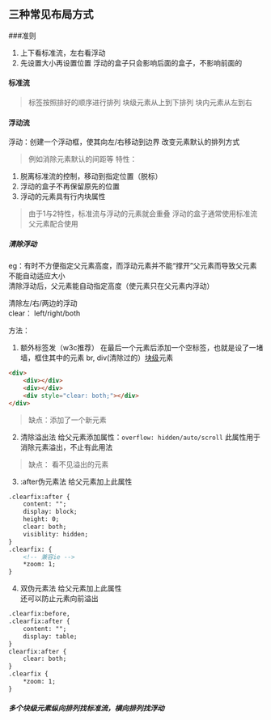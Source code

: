 ## 三种常见布局方式

###准则
1. 上下看标准流，左右看浮动
2. 先设置大小再设置位置
浮动的盒子只会影响后面的盒子，不影响前面的

#### 标准流
> 标签按照排好的顺序进行排列
块级元素从上到下排列
块内元素从左到右

#### 浮动流
浮动：创建一个浮动框，使其向左/右移动到边界
改变元素默认的排列方式
> 例如消除元素默认的间距等
特性：
1. 脱离标准流的控制，移动到指定位置（脱标）
2. 浮动的盒子不再保留原先的位置
3. 浮动的元素具有行内块属性
> 由于1与2特性，标准流与浮动的元素就会重叠
> 浮动的盒子通常使用标准流父元素配合使用

##### 清除浮动
eg：有时不方便指定父元素高度，而浮动元素并不能“撑开”父元素而导致父元素不能自动适应大小  
清除浮动后，父元素能自动指定高度（使元素只在父元素内浮动） 

清除左/右/两边的浮动  
clear： left/right/both

方法：
1. 额外标签发（w3c推荐）
在最后一个元素后添加一个空标签，也就是设了一堵墙，框住其中的元素
br, div(清除过的）<u>块级</u>元素
```html
<div>
    <div></div>
    <div></div>
    <div style="clear: both;"></div>
</div>
```
> 缺点：添加了一个新元素

2. 清除溢出法
给父元素添加属性：```overflow: hidden/auto/scroll```
此属性用于消除元素溢出，不止有此用法
> 缺点： 看不见溢出的元素

3. :after伪元素法
给父元素加上此属性
```html
.clearfix:after {
    content: "";
    display: block;
    height: 0;
    clear: both;
    visiblity: hidden;
}
.clearfix: {
    <!-- 兼容ie -->
    *zoom: 1;
}
```

4. 双伪元素法
给父元素加上此属性  
还可以防止元素向前溢出
```html
.clearfix:before,
.clearfix:after {
    content: "";
    display: table;
}
clearfix:after {
    clear: both;
}
.clearfix {
    *zoom: 1;
}
```


##### 多个块级元素纵向排列找标准流，横向排列找浮动

#### 